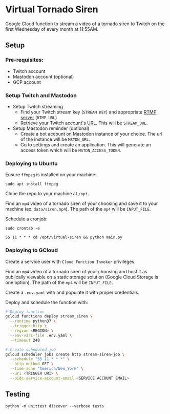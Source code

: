 # Virtual Tornado Siren

Google Cloud function to stream a video of a tornado siren to Twitch on the
first Wednesday of every month at 11:55AM.

## Setup

### Pre-requisites:
  - Twitch account
  - Mastodon account (optional)
  - GCP account

### Setup Twitch and Mastodon
  - Setup Twitch streaming
    - Find your Twitch stream key (`STREAM KEY`) and appropriate [RTMP
      server](https://stream.twitch.tv/ingests/) (`RTMP_URL`)
    - Retrieve your Twitch account's URL. This will be `STREAM_URL`.
  - Setup Mastodon reminder (optional)
    - Create a bot account on Mastodon instance of your choice. The url of the
      instance will be `MSTDN_URL`.
    - Go to settings and create an application. This will generate an access
      token which will be `MSTDN_ACCESS_TOKEN`.

### Deploying to Ubuntu

Ensure `ffmpeg` is installed on your machine:

```
sudo apt install ffmpeg
```

Clone the repo to your machine at `/opt`.

Find an `mp4` video of a tornado siren of your choosing and save it to your
machine (ex. `data/siren.mp4`). The path of the `mp4` will be `INPUT_FILE`.

Schedule a cronjob:

```
sudo crontab -e
```

```
55 11 * * * cd /opt/virtual-siren && python main.py
```

### Deploying to GCloud

Create a service user with `Cloud Function Invoker` privileges.

Find an `mp4` video of a tornado siren of your choosing and host it as
publically viewable on a static storage solution (Google Cloud Storage is one
option). The path of the `mp4` will be `INPUT_FILE`.

Create a `.env.yaml` with and populate it with proper credentials.

Deploy and schedule the function with:

```bash
# Deploy function
gcloud functions deploy stream_siren \
  --runtime python37 \
  --trigger-http \
  --region <REGION> \
  --env-vars-file .env.yaml \
  --timeout 240

# Create scheduled job
gcloud scheduler jobs create http stream-siren-job \
  --schedule "55 11 * * *" \
  --http-method GET \
  --time-zone "America/New_York" \
  --uri <TRIGGER URI> \
  --oidc-service-account-email <SERVICE ACCOUNT EMAIL>
```

## Testing

```
python -m unittest discover --verbose tests
```